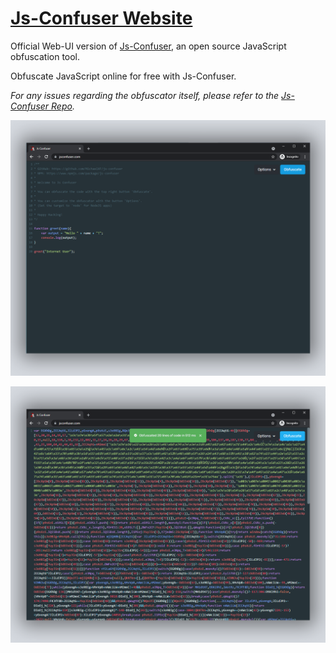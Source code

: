 # [Js-Confuser Website](https://master--hungry-shannon-c1ce6b.netlify.app/)

Official Web-UI version of [Js-Confuser](https://npmjs.com/package/js-confuser), an open source JavaScript obfuscation tool.

Obfuscate JavaScript online for free with Js-Confuser.

_For any issues regarding the obfuscator itself, please refer to the [Js-Confuser Repo](https://github.com/MichaelXF/js-confuser)._

![Website Image of Js-Confuser](https://raw.githubusercontent.com/MichaelXF/js-confuser-website/master/images/website.png)

![2nd Website Image of Js-Confuser](https://raw.githubusercontent.com/MichaelXF/js-confuser-website/master/images/website_obfuscated.png)
